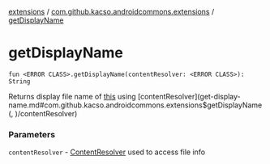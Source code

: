 [extensions](../index.md) / [com.github.kacso.androidcommons.extensions](index.md) / [getDisplayName](.)

# getDisplayName

`fun <ERROR CLASS>.getDisplayName(contentResolver: <ERROR CLASS>): String`

Returns display file name of [this](#) using [contentResolver](get-display-name.md#com.github.kacso.androidcommons.extensions$getDisplayName(, )/contentResolver)

### Parameters

`contentResolver` - [ContentResolver](#) used to access file info
